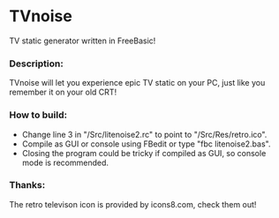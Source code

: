# TVnoise
TV static generator written in FreeBasic!

### Description:
TVnoise will let you experience epic TV static on your PC, just like you remember it on your old CRT!

### How to build:
* Change line 3 in "/Src/litenoise2.rc" to point to "/Src/Res/retro.ico".
* Compile as GUI or console using FBedit or type "fbc litenoise2.bas".
* Closing the program could be tricky if compiled as GUI, so console mode is recommended.

### Thanks:
The retro televison icon is provided by icons8.com, check them out!
